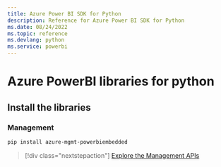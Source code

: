 ```yaml
---
title: Azure Power BI SDK for Python
description: Reference for Azure Power BI SDK for Python
ms.date: 08/24/2022
ms.topic: reference
ms.devlang: python
ms.service: powerbi
---
```

# Azure PowerBI libraries for python

## Install the libraries


### Management

```bash
pip install azure-mgmt-powerbiembedded
```

> [!div class="nextstepaction"]
> [Explore the Management APIs](/python/api/azure-mgmt-powerbiembedded)

